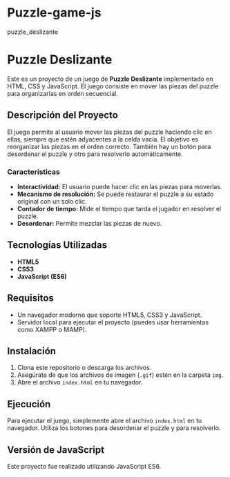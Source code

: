 # Puzzle-game-js
puzzle_deslizante

# Puzzle Deslizante
Este es un proyecto de un juego de **Puzzle Deslizante** implementado en HTML, CSS y JavaScript. El juego consiste en mover las piezas del puzzle para organizarlas en orden secuencial.

## Descripción del Proyecto
El juego permite al usuario mover las piezas del puzzle haciendo clic en ellas, siempre que estén adyacentes a la celda vacía. El objetivo es reorganizar las piezas en el orden correcto. También hay un botón para desordenar el puzzle y otro para resolverlo automáticamente.

### Características

- **Interactividad:** El usuario puede hacer clic en las piezas para moverlas.
- **Mecanismo de resolución:** Se puede restaurar el puzzle a su estado original con un solo clic.
- **Contador de tiempo:** Mide el tiempo que tarda el jugador en resolver el puzzle.
- **Desordenar:** Permite mezclar las piezas de nuevo.

## Tecnologías Utilizadas

- **HTML5**
- **CSS3**
- **JavaScript (ES6)**

## Requisitos

- Un navegador moderno que soporte HTML5, CSS3 y JavaScript.
- Servidor local para ejecutar el proyecto (puedes usar herramientas como XAMPP o MAMP).

## Instalación

1. Clona este repositorio o descarga los archivos.
2. Asegúrate de que los archivos de imagen (`.gif`) estén en la carpeta `img`.
3. Abre el archivo `index.html` en tu navegador.

## Ejecución

Para ejecutar el juego, simplemente abre el archivo `index.html` en tu navegador. Utiliza los botones para desordenar el puzzle y para resolverlo.

## Versión de JavaScript

Este proyecto fue realizado utilizando JavaScript ES6.
